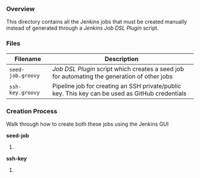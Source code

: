 ### Overview

This directory contains all the Jenkins jobs that must be created manually instead of generated through a *Jenkins Job 
DSL Plugin* script.

### Files

| Filename            | Description                                                                                      |
|---------------------|--------------------------------------------------------------------------------------------------|
| `seed-job.groovy`   | *Job DSL Plugin* script which creates a seed job for automating the generation of other jobs     |
| `ssh-key.groovy`    | Pipeline job for creating an SSH private/public key.  This key can be used as GitHub credentials |

### Creation Process

Walk through how to create both these jobs using the Jenkins GUI

**seed-job**

1)

**ssh-key**

1)